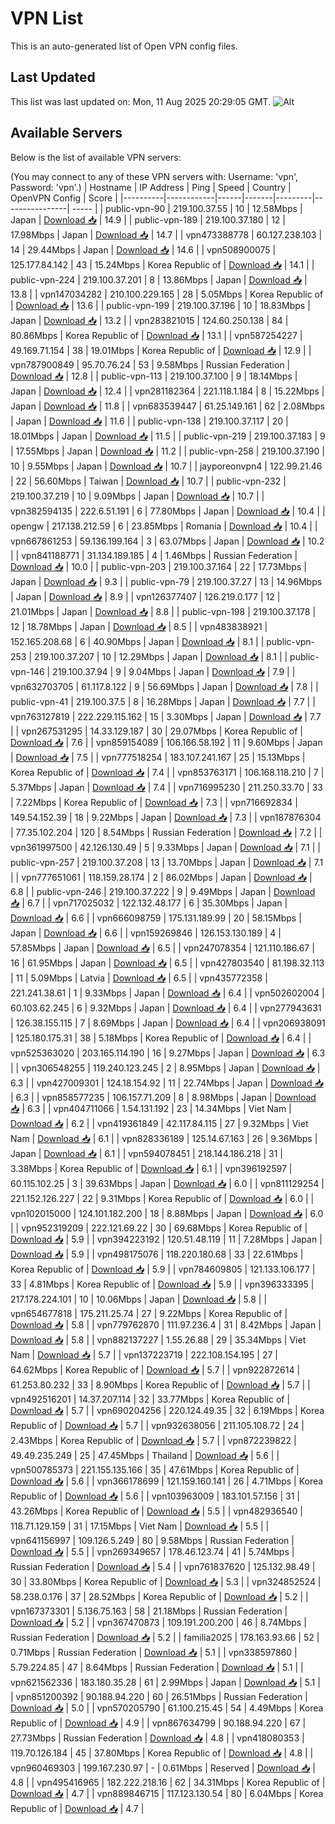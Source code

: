 # VPN List

This is an auto-generated list of Open VPN config files.

## Last Updated

This list was last updated on: Mon, 11 Aug 2025 20:29:05 GMT.
![Alt](https://repobeats.axiom.co/api/embed/186b98318ef1479477931607c1ad7d823f12451f.svg "Repobeats analytics image")

## Available Servers

Below is the list of available VPN servers:

(You may connect to any of these VPN servers with: Username: 'vpn', Password: 'vpn'.)
| Hostname | IP Address | Ping | Speed | Country | OpenVPN Config | Score |
|----------|------------|------|-------|---------|----------------| ----- |
| public-vpn-90 | 219.100.37.55 | 10 | 12.58Mbps | Japan | [Download 📥](./configs/server_0_JP.ovpn) | 14.9 |
| public-vpn-189 | 219.100.37.180 | 12 | 17.98Mbps | Japan | [Download 📥](./configs/server_1_JP.ovpn) | 14.7 |
| vpn473388778 | 60.127.238.103 | 14 | 29.44Mbps | Japan | [Download 📥](./configs/server_2_JP.ovpn) | 14.6 |
| vpn508900075 | 125.177.84.142 | 43 | 15.24Mbps | Korea Republic of | [Download 📥](./configs/server_3_KR.ovpn) | 14.1 |
| public-vpn-224 | 219.100.37.201 | 8 | 13.86Mbps | Japan | [Download 📥](./configs/server_4_JP.ovpn) | 13.8 |
| vpn147034282 | 210.100.229.165 | 28 | 5.05Mbps | Korea Republic of | [Download 📥](./configs/server_5_KR.ovpn) | 13.6 |
| public-vpn-199 | 219.100.37.196 | 10 | 18.83Mbps | Japan | [Download 📥](./configs/server_6_JP.ovpn) | 13.2 |
| vpn283821015 | 124.60.250.138 | 84 | 80.86Mbps | Korea Republic of | [Download 📥](./configs/server_7_KR.ovpn) | 13.1 |
| vpn587254227 | 49.169.71.154 | 38 | 19.01Mbps | Korea Republic of | [Download 📥](./configs/server_8_KR.ovpn) | 12.9 |
| vpn787900849 | 95.70.76.24 | 53 | 9.58Mbps | Russian Federation | [Download 📥](./configs/server_9_RU.ovpn) | 12.8 |
| public-vpn-113 | 219.100.37.100 | 9 | 18.14Mbps | Japan | [Download 📥](./configs/server_10_JP.ovpn) | 12.4 |
| vpn281182364 | 221.118.1.184 | 8 | 15.22Mbps | Japan | [Download 📥](./configs/server_11_JP.ovpn) | 11.8 |
| vpn683539447 | 61.25.149.161 | 62 | 2.08Mbps | Japan | [Download 📥](./configs/server_12_JP.ovpn) | 11.6 |
| public-vpn-138 | 219.100.37.117 | 20 | 18.01Mbps | Japan | [Download 📥](./configs/server_13_JP.ovpn) | 11.5 |
| public-vpn-219 | 219.100.37.183 | 9 | 17.55Mbps | Japan | [Download 📥](./configs/server_14_JP.ovpn) | 11.2 |
| public-vpn-258 | 219.100.37.190 | 10 | 9.55Mbps | Japan | [Download 📥](./configs/server_15_JP.ovpn) | 10.7 |
| jayporeonvpn4 | 122.99.21.46 | 22 | 56.60Mbps | Taiwan | [Download 📥](./configs/server_16_TW.ovpn) | 10.7 |
| public-vpn-232 | 219.100.37.219 | 10 | 9.09Mbps | Japan | [Download 📥](./configs/server_17_JP.ovpn) | 10.7 |
| vpn382594135 | 222.6.51.191 | 6 | 77.80Mbps | Japan | [Download 📥](./configs/server_18_JP.ovpn) | 10.4 |
| opengw | 217.138.212.59 | 6 | 23.85Mbps | Romania | [Download 📥](./configs/server_19_RO.ovpn) | 10.4 |
| vpn667861253 | 59.136.199.164 | 3 | 63.07Mbps | Japan | [Download 📥](./configs/server_20_JP.ovpn) | 10.2 |
| vpn841188771 | 31.134.189.185 | 4 | 1.46Mbps | Russian Federation | [Download 📥](./configs/server_21_RU.ovpn) | 10.0 |
| public-vpn-203 | 219.100.37.164 | 22 | 17.73Mbps | Japan | [Download 📥](./configs/server_22_JP.ovpn) | 9.3 |
| public-vpn-79 | 219.100.37.27 | 13 | 14.96Mbps | Japan | [Download 📥](./configs/server_23_JP.ovpn) | 8.9 |
| vpn126377407 | 126.219.0.177 | 12 | 21.01Mbps | Japan | [Download 📥](./configs/server_24_JP.ovpn) | 8.8 |
| public-vpn-198 | 219.100.37.178 | 12 | 18.78Mbps | Japan | [Download 📥](./configs/server_25_JP.ovpn) | 8.5 |
| vpn483838921 | 152.165.208.68 | 6 | 40.90Mbps | Japan | [Download 📥](./configs/server_26_JP.ovpn) | 8.1 |
| public-vpn-253 | 219.100.37.207 | 10 | 12.29Mbps | Japan | [Download 📥](./configs/server_27_JP.ovpn) | 8.1 |
| public-vpn-146 | 219.100.37.94 | 9 | 9.04Mbps | Japan | [Download 📥](./configs/server_28_JP.ovpn) | 7.9 |
| vpn632703705 | 61.117.8.122 | 9 | 56.69Mbps | Japan | [Download 📥](./configs/server_29_JP.ovpn) | 7.8 |
| public-vpn-41 | 219.100.37.5 | 8 | 16.28Mbps | Japan | [Download 📥](./configs/server_30_JP.ovpn) | 7.7 |
| vpn763127819 | 222.229.115.162 | 15 | 3.30Mbps | Japan | [Download 📥](./configs/server_31_JP.ovpn) | 7.7 |
| vpn267531295 | 14.33.129.187 | 30 | 29.07Mbps | Korea Republic of | [Download 📥](./configs/server_32_KR.ovpn) | 7.6 |
| vpn859154089 | 106.166.58.192 | 11 | 9.60Mbps | Japan | [Download 📥](./configs/server_33_JP.ovpn) | 7.5 |
| vpn777518254 | 183.107.241.167 | 25 | 15.13Mbps | Korea Republic of | [Download 📥](./configs/server_34_KR.ovpn) | 7.4 |
| vpn853763171 | 106.168.118.210 | 7 | 5.37Mbps | Japan | [Download 📥](./configs/server_35_JP.ovpn) | 7.4 |
| vpn716995230 | 211.250.33.70 | 33 | 7.22Mbps | Korea Republic of | [Download 📥](./configs/server_36_KR.ovpn) | 7.3 |
| vpn716692834 | 149.54.152.39 | 18 | 9.22Mbps | Japan | [Download 📥](./configs/server_37_JP.ovpn) | 7.3 |
| vpn187876304 | 77.35.102.204 | 120 | 8.54Mbps | Russian Federation | [Download 📥](./configs/server_38_RU.ovpn) | 7.2 |
| vpn361997500 | 42.126.130.49 | 5 | 9.33Mbps | Japan | [Download 📥](./configs/server_39_JP.ovpn) | 7.1 |
| public-vpn-257 | 219.100.37.208 | 13 | 13.70Mbps | Japan | [Download 📥](./configs/server_40_JP.ovpn) | 7.1 |
| vpn777651061 | 118.159.28.174 | 2 | 86.02Mbps | Japan | [Download 📥](./configs/server_41_JP.ovpn) | 6.8 |
| public-vpn-246 | 219.100.37.222 | 9 | 9.49Mbps | Japan | [Download 📥](./configs/server_42_JP.ovpn) | 6.7 |
| vpn717025032 | 122.132.48.177 | 6 | 35.30Mbps | Japan | [Download 📥](./configs/server_43_JP.ovpn) | 6.6 |
| vpn666098759 | 175.131.189.99 | 20 | 58.15Mbps | Japan | [Download 📥](./configs/server_44_JP.ovpn) | 6.6 |
| vpn159269846 | 126.153.130.189 | 4 | 57.85Mbps | Japan | [Download 📥](./configs/server_45_JP.ovpn) | 6.5 |
| vpn247078354 | 121.110.186.67 | 16 | 61.95Mbps | Japan | [Download 📥](./configs/server_46_JP.ovpn) | 6.5 |
| vpn427803540 | 81.198.32.113 | 11 | 5.09Mbps | Latvia | [Download 📥](./configs/server_47_LV.ovpn) | 6.5 |
| vpn435772358 | 221.241.38.61 | 1 | 9.33Mbps | Japan | [Download 📥](./configs/server_48_JP.ovpn) | 6.4 |
| vpn502602004 | 60.103.62.245 | 6 | 9.32Mbps | Japan | [Download 📥](./configs/server_49_JP.ovpn) | 6.4 |
| vpn277943631 | 126.38.155.115 | 7 | 8.69Mbps | Japan | [Download 📥](./configs/server_50_JP.ovpn) | 6.4 |
| vpn206938091 | 125.180.175.31 | 38 | 5.18Mbps | Korea Republic of | [Download 📥](./configs/server_51_KR.ovpn) | 6.4 |
| vpn525363020 | 203.165.114.190 | 16 | 9.27Mbps | Japan | [Download 📥](./configs/server_52_JP.ovpn) | 6.3 |
| vpn306548255 | 119.240.123.245 | 2 | 8.95Mbps | Japan | [Download 📥](./configs/server_53_JP.ovpn) | 6.3 |
| vpn427009301 | 124.18.154.92 | 11 | 22.74Mbps | Japan | [Download 📥](./configs/server_54_JP.ovpn) | 6.3 |
| vpn858577235 | 106.157.71.209 | 8 | 8.98Mbps | Japan | [Download 📥](./configs/server_55_JP.ovpn) | 6.3 |
| vpn404711066 | 1.54.131.192 | 23 | 14.34Mbps | Viet Nam | [Download 📥](./configs/server_56_VN.ovpn) | 6.2 |
| vpn419361849 | 42.117.84.115 | 27 | 9.32Mbps | Viet Nam | [Download 📥](./configs/server_57_VN.ovpn) | 6.1 |
| vpn828336189 | 125.14.67.163 | 26 | 9.36Mbps | Japan | [Download 📥](./configs/server_58_JP.ovpn) | 6.1 |
| vpn594078451 | 218.144.186.218 | 31 | 3.38Mbps | Korea Republic of | [Download 📥](./configs/server_59_KR.ovpn) | 6.1 |
| vpn396192597 | 60.115.102.25 | 3 | 39.63Mbps | Japan | [Download 📥](./configs/server_60_JP.ovpn) | 6.0 |
| vpn811129254 | 221.152.126.227 | 22 | 9.31Mbps | Korea Republic of | [Download 📥](./configs/server_61_KR.ovpn) | 6.0 |
| vpn102015000 | 124.101.182.200 | 18 | 8.88Mbps | Japan | [Download 📥](./configs/server_62_JP.ovpn) | 6.0 |
| vpn952319209 | 222.121.69.22 | 30 | 69.68Mbps | Korea Republic of | [Download 📥](./configs/server_63_KR.ovpn) | 5.9 |
| vpn394223192 | 120.51.48.119 | 11 | 7.28Mbps | Japan | [Download 📥](./configs/server_64_JP.ovpn) | 5.9 |
| vpn498175076 | 118.220.180.68 | 33 | 22.61Mbps | Korea Republic of | [Download 📥](./configs/server_65_KR.ovpn) | 5.9 |
| vpn784609805 | 121.133.106.177 | 33 | 4.81Mbps | Korea Republic of | [Download 📥](./configs/server_66_KR.ovpn) | 5.9 |
| vpn396333395 | 217.178.224.101 | 10 | 10.06Mbps | Japan | [Download 📥](./configs/server_67_JP.ovpn) | 5.8 |
| vpn654677818 | 175.211.25.74 | 27 | 9.22Mbps | Korea Republic of | [Download 📥](./configs/server_68_KR.ovpn) | 5.8 |
| vpn779762870 | 111.97.236.4 | 31 | 8.42Mbps | Japan | [Download 📥](./configs/server_69_JP.ovpn) | 5.8 |
| vpn882137227 | 1.55.26.88 | 29 | 35.34Mbps | Viet Nam | [Download 📥](./configs/server_70_VN.ovpn) | 5.7 |
| vpn137223719 | 222.108.154.195 | 27 | 64.62Mbps | Korea Republic of | [Download 📥](./configs/server_71_KR.ovpn) | 5.7 |
| vpn922872614 | 61.253.80.232 | 33 | 8.90Mbps | Korea Republic of | [Download 📥](./configs/server_72_KR.ovpn) | 5.7 |
| vpn492516201 | 14.37.207.114 | 32 | 33.77Mbps | Korea Republic of | [Download 📥](./configs/server_73_KR.ovpn) | 5.7 |
| vpn690204256 | 220.124.49.35 | 32 | 6.19Mbps | Korea Republic of | [Download 📥](./configs/server_74_KR.ovpn) | 5.7 |
| vpn932638056 | 211.105.108.72 | 24 | 2.43Mbps | Korea Republic of | [Download 📥](./configs/server_75_KR.ovpn) | 5.7 |
| vpn872239822 | 49.49.235.249 | 25 | 47.45Mbps | Thailand | [Download 📥](./configs/server_76_TH.ovpn) | 5.6 |
| vpn500785373 | 221.155.135.166 | 35 | 47.61Mbps | Korea Republic of | [Download 📥](./configs/server_77_KR.ovpn) | 5.6 |
| vpn366178699 | 121.159.160.141 | 26 | 4.71Mbps | Korea Republic of | [Download 📥](./configs/server_78_KR.ovpn) | 5.6 |
| vpn103963009 | 183.101.57.156 | 31 | 43.26Mbps | Korea Republic of | [Download 📥](./configs/server_79_KR.ovpn) | 5.5 |
| vpn482936540 | 118.71.129.159 | 31 | 17.15Mbps | Viet Nam | [Download 📥](./configs/server_80_VN.ovpn) | 5.5 |
| vpn641156997 | 109.126.5.249 | 80 | 9.58Mbps | Russian Federation | [Download 📥](./configs/server_81_RU.ovpn) | 5.5 |
| vpn269349657 | 178.46.123.74 | 41 | 5.74Mbps | Russian Federation | [Download 📥](./configs/server_82_RU.ovpn) | 5.4 |
| vpn761837620 | 125.132.98.49 | 30 | 33.80Mbps | Korea Republic of | [Download 📥](./configs/server_83_KR.ovpn) | 5.3 |
| vpn324852524 | 58.238.0.176 | 37 | 28.52Mbps | Korea Republic of | [Download 📥](./configs/server_84_KR.ovpn) | 5.2 |
| vpn167373301 | 5.136.75.163 | 58 | 21.18Mbps | Russian Federation | [Download 📥](./configs/server_85_RU.ovpn) | 5.2 |
| vpn367470873 | 109.191.200.200 | 46 | 8.74Mbps | Russian Federation | [Download 📥](./configs/server_86_RU.ovpn) | 5.2 |
| familia2025 | 178.163.93.66 | 52 | 0.71Mbps | Russian Federation | [Download 📥](./configs/server_87_RU.ovpn) | 5.1 |
| vpn338597860 | 5.79.224.85 | 47 | 8.64Mbps | Russian Federation | [Download 📥](./configs/server_88_RU.ovpn) | 5.1 |
| vpn621562336 | 183.180.35.28 | 61 | 2.99Mbps | Japan | [Download 📥](./configs/server_89_JP.ovpn) | 5.1 |
| vpn851200392 | 90.188.94.220 | 60 | 26.51Mbps | Russian Federation | [Download 📥](./configs/server_90_RU.ovpn) | 5.0 |
| vpn570205790 | 61.100.215.45 | 54 | 4.49Mbps | Korea Republic of | [Download 📥](./configs/server_91_KR.ovpn) | 4.9 |
| vpn867634799 | 90.188.94.220 | 67 | 27.73Mbps | Russian Federation | [Download 📥](./configs/server_92_RU.ovpn) | 4.8 |
| vpn418080353 | 119.70.126.184 | 45 | 37.80Mbps | Korea Republic of | [Download 📥](./configs/server_93_KR.ovpn) | 4.8 |
| vpn960469303 | 199.167.230.97 | - | 0.61Mbps | Reserved | [Download 📥](./configs/server_94_ZZ.ovpn) | 4.8 |
| vpn495416965 | 182.222.218.16 | 62 | 34.31Mbps | Korea Republic of | [Download 📥](./configs/server_95_KR.ovpn) | 4.7 |
| vpn889846715 | 117.123.130.54 | 80 | 6.04Mbps | Korea Republic of | [Download 📥](./configs/server_96_KR.ovpn) | 4.7 |
